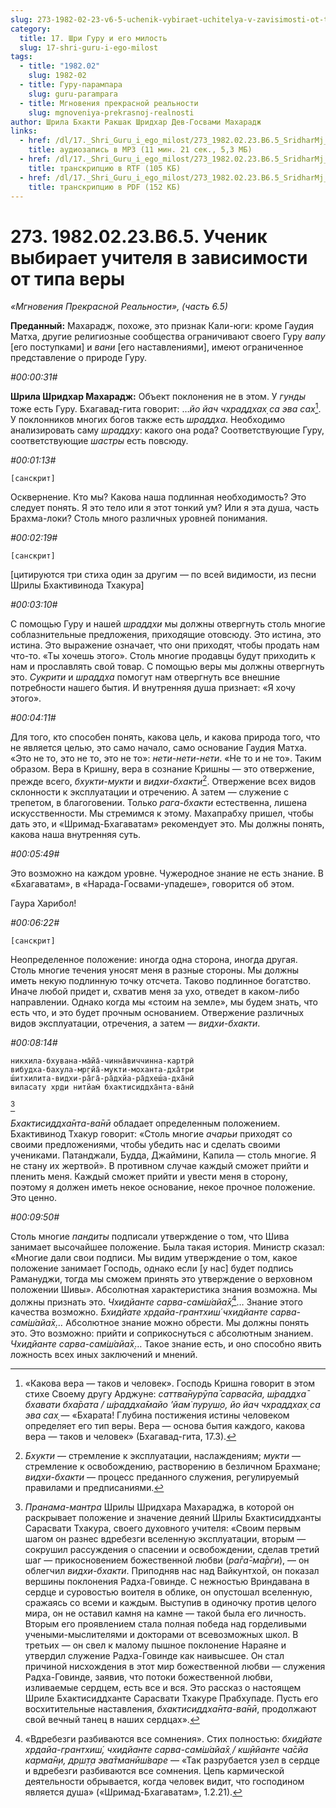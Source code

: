 ```yaml
---
slug: 273-1982-02-23-v6-5-uchenik-vybiraet-uchitelya-v-zavisimosti-ot-tipa-very
category:
  title: 17. Шри Гуру и его милость
  slug: 17-shri-guru-i-ego-milost
tags:
  - title: "1982.02"
    slug: 1982-02
  - title: Гуру-парампара
    slug: guru-parampara
  - title: Мгновения прекрасной реальности
    slug: mgnoveniya-prekrasnoj-realnosti
author: Шрила Бхакти Ракшак Шридхар Дев-Госвами Махарадж
links:
  - href: /dl/17._Shri_Guru_i_ego_milost/273_1982.02.23.B6.5_SridharMj_Uchenik_vybirayet_uchitelya_v_zavisimosti_ot_tipa_very.mp3
    title: аудиозапись в MP3 (11 мин. 21 сек., 5,3 МБ)
  - href: /dl/17._Shri_Guru_i_ego_milost/273_1982.02.23.B6.5_SridharMj_Uchenik_vybirayet_uchitelya_v_zavisimosti_ot_tipa_very.rtf
    title: транскрипцию в RTF (105 КБ)
  - href: /dl/17._Shri_Guru_i_ego_milost/273_1982.02.23.B6.5_SridharMj_Uchenik_vybirayet_uchitelya_v_zavisimosti_ot_tipa_very.pdf
    title: транскрипцию в PDF (152 КБ)
---
```


# 273. 1982.02.23.В6.5. Ученик выбирает учителя в зависимости от типа веры

*«Мгновения Прекрасной Реальности», (часть 6.5)*

**Преданный:** Махарадж, похоже, это признак Кали-юги: кроме Гаудия Матха, другие религиозные сообщества ограничивают своего Гуру *вапу* [его поступками] и *вани* [его наставлениями], имеют ограниченное представление о природе Гуру.

*#00:00:31#*

**Шрила Шридхар Махарадж:** Объект поклонения не в этом. У *гунды* тоже есть Гуру. Бхагавад-гита говорит: …*йо йач чхраддхах̣ са эва сах̣*[^_ftn1]. У поклонников многих богов также есть *шраддха*. Необходимо анализировать саму *шраддху*: какого она рода? Соответствующие Гуру, соответствующие *шастры* есть повсюду.

*#00:01:13#*

    [санскрит]

Осквернение. Кто мы? Какова наша подлинная необходимость? Это следует понять. Я это тело или я этот тонкий ум? Или я эта душа, часть Брахма-локи? Столь много различных уровней понимания.

*#00:02:19#*

    [санскрит]

[цитируются три стиха один за другим — по всей видимости, из песни Шрилы Бхактивинода Тхакура]

*#00:03:10#*

С помощью Гуру и нашей *шраддхи* мы должны отвергнуть столь многие соблазнительные предложения, приходящие отовсюду. Это истина, это истина. Это выражение означает, что они приходят, чтобы продать нам что-то. «Ты хочешь этого». Столь многие продавцы будут приходить к нам и прославлять свой товар. С помощью веры мы должны отвергнуть это. *Сукрити* и *шраддха* помогут нам отвергнуть все внешние потребности нашего бытия. И внутренняя душа признает: «Я хочу этого».

*#00:04:11#*

Для того, кто способен понять, какова цель, и какова природа того, что не является целью, это само начало, само основание Гаудия Матха. «Это не то, это не то, это не то»: *нети-нети-нети*. «Не то и не то». Таким образом. Вера в Кришну, вера в сознание Кришны — это отвержение, прежде всего, *бхукти-мукти* и *видхи-бхакти*[^_ftn2]. Отвержение всех видов склонности к эксплуатации и отречению. А затем — служение с трепетом, в благоговении. Только *рага-бхакти* естественна, лишена искусственности. Мы стремимся к этому. Махапрабху пришел, чтобы дать это, и «Шримад-Бхагаватам» рекомендует это. Мы должны понять, какова наша внутренняя суть.

*#00:05:49#*

Это возможно на каждом уровне. Чужеродное знание не есть знание. В «Бхагаватам», в «Нарада-Госвами-упадеше», говорится об этом.

Гаура Харибол!

*#00:06:22#*

    [санскрит]

Неопределенное положение: иногда одна сторона, иногда другая. Столь многие течения уносят меня в разные стороны. Мы должны иметь некую подлинную точку отсчета. Таково подлинное богатство. Иначе любой придет и, схватив меня за ухо, отведет в каком-либо направлении. Однако когда мы «стоим на земле», мы будем знать, что есть что, и это будет прочным основанием. Отвержение различных видов эксплуатации, отречения, а затем — *видхи-бхакти*.

*#00:08:14#*

    никхила-бхувана-ма̄йа̄-чинна̄виччинна-картрӣ
    вибудха-бахула-мр̣гйа̄-мукти-моханта-дха̄три
    ш́итхилита-видхи-ра̄га̄-ра̄дхйа-ра̄дхеш́а-дха̄нӣ
    виласату хр̣ди нитйам̇ бхактисиддха̄нта-ва̄нӣ
[^_ftn3]

*Бхактисиддха̄нта-ва̄нӣ* обладает определенным положением. Бхактивинод Тхакур говорит: «Столь многие *ачарьи* приходят со своими предложениями, чтобы убедить нас и сделать своими учениками. Патанджали, Будда, Джаймини, Капила — столь многие. Я не стану их жертвой». В противном случае каждый сможет прийти и пленить меня. Каждый сможет прийти и увести меня в сторону, поэтому я должен иметь некое основание, некое прочное положение. Это ценно.

*#00:09:50#*

Столь многие *пандиты* подписали утверждение о том, что Шива занимает высочайшее положение. Была такая история. Министр сказал: «Многие дали свои подписи. Мы видим утверждение о том, какое положение занимает Господь, однако если [у нас] будет подпись Рамануджи, тогда мы сможем принять это утверждение о верховном положении Шивы». Абсолютная характеристика знания возможна. Мы должны признать это. *Чхидйанте сарва-сам̇ш́айа̄х̣*[^_ftn4]… Знание этого качества возможно. *Бхидйате хр̣дайа-грантхиш́ чхидйанте сарва-сам̇ш́айа̄х̣…* Абсолютное знание можно обрести. Мы должны понять это. Это возможно: прийти и соприкоснуться с абсолютным знанием. *Чхидйанте сарва-сам̇ш́айа̄х̣*… Такое знание есть, и оно способно явить ложность всех иных заключений и мнений.



[^_ftn1]: «Какова вера — таков и человек». Господь Кришна говорит в этом стихе Своему другу Арджуне: *саттва̄нурӯпа̄ сарвасйа, ш́раддха̄ бхавати бха̄рата / ш́раддха̄майо ’йам̇ пуруш̣о, йо йач чхраддхах̣ са эва сах̣* — «Бхарата! Глубина постижения истины человеком определяет его тип веры. Вера — основа бытия каждого, какова вера — таков и человек» (Бхагавад-гита, 17.3).

[^_ftn2]: *Бхукти* — стремление к эксплуатации, наслаждениям; *мукти* — стремление к освобождению, растворению в безличном Брахмане; *видхи-бхакти* — процесс преданного служения, регулируемый правилами и предписаниями.

[^_ftn3]: *Пранама-мантра* Шрилы Шридхара Махараджа, в которой он раскрывает положение и значение деяний Шрилы Бхактисиддханты Сарасвати Тхакура, своего духовного учителя: «Своим первым шагом он разнес вдребезги вселенную эксплуатации, вторым — сокрушил рассуждения о спасении и освобождении, сделав третий шаг — прикосновением божественной любви (*ра̄га̄-ма̄рги*), — он облегчил *видхи-бхакти*. Приподняв нас над Вайкунтхой, он показал вершины поклонения Радха-Говинде. С нежностью Вриндавана в сердце и суровостью воителя в облике, он опустошал вселенную, сражаясь со всеми и каждым. Выступив в одиночку против целого мира, он не оставил камня на камне — такой была его личность. Вторым его проявлением стала полная победа над горделивыми учеными-мыслителями и докторами от всевозможных школ. В третьих — он свел к малому пышное поклонение Нараяне и утвердил служение Радха-Говинде как наивысшее. Он стал причиной нисхождения в этот мир божественной любви — служения Радха-Говинде, заявив, что потоки божественной любви, изливаемые сердцем, есть все и вся. Это рассказ о настоящем Шриле Бхактисиддханте Сарасвати Тхакуре Прабхупаде. Пусть его восхитительные наставления, *бхактисиддха̄нта-ва̄нӣ*, продолжают свой вечный танец в на­ших сердцах».

[^_ftn4]: «Вдребезги разбиваются все сомнения». Стих полностью: *бхидйате хр̣дайа-грантхиш́, чхидйанте сарва-сам̇ш́айа̄х̣ / кш̣ӣйанте ча̄сйа карма̄н̣и, др̣ш̣т̣а эва̄тманӣш́варе* — «Так разрубается узел в сердце и вдребезги разбиваются все сомнения. Цепь кармической деятельности обрывается, когда человек видит, что господином является душа» («Шримад-Бхагаватам», 1.2.21).

